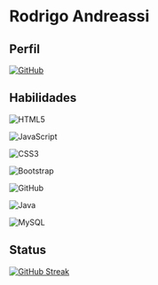 # Rodrigo Andreassi



## Perfil

[![GitHub](https://img.shields.io/badge/GitHub-100000?style=for-the-badge&logo=github&logoColor=white)](https://github.com/RAndreassi)



## Habilidades

![HTML5](https://img.shields.io/badge/HTML5-E34F26?style=for-the-badge&logo=html5&logoColor=white)



![JavaScript](https://img.shields.io/badge/JavaScript-F7DF1E?style=for-the-badge&logo=javascript&logoColor=black)



![CSS3](https://img.shields.io/badge/CSS3-1572B6?style=for-the-badge&logo=css3&logoColor=white)



![Bootstrap](https://img.shields.io/badge/bootstrap-000?style=for-the-badge&logo=bootstrap&logoColor=553C7B)



![GitHub](https://img.shields.io/badge/GitHub-000?style=for-the-badge&logo=github&logoColor=30A3DC)



![Java](https://img.shields.io/badge/java-%23ED8B00.svg?style=for-the-badge&logo=openjdk&logoColor=white)



![MySQL](https://img.shields.io/badge/MySQL-00000F?style=for-the-badge&logo=mysql&logoColor=white)







## Status



[![GitHub Streak](https://streak-stats.demolab.com/?user=RAndreassi&theme=bear&background=000&border=30A3DC&dates=FFF)](https://git.io/streak-stats)
